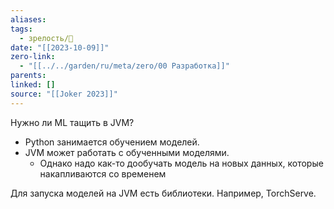 ```yaml
---
aliases: 
tags:
  - зрелость/🌱
date: "[[2023-10-09]]"
zero-link:
  - "[[../../garden/ru/meta/zero/00 Разработка]]"
parents: 
linked: []
source: "[[Joker 2023]]"
---
```

Нужно ли ML тащить в JVM?
- Python занимается обучением моделей.
- JVM может работать с обученными моделями.
	- Однако надо как-то дообучать модель на новых данных, которые накапливаются со временем

Для запуска моделей на JVM есть библиотеки. Например, TorchServe.

